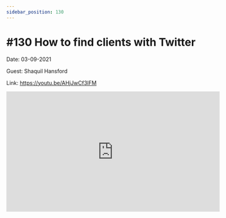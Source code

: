 ```yaml
---
sidebar_position: 130
---
```


# #130 How to find clients with Twitter

Date: 03-09-2021

Guest: Shaquil Hansford

Link: https://youtu.be/AHjJwCf3lFM

<iframe width="560" height="315" src="https://www.youtube.com/embed/AHjJwCf3lFM" title="YouTube video player" frameborder="0" allow="accelerometer; autoplay; clipboard-write; encrypted-media; gyroscope; picture-in-picture; web-share" allowfullscreen></iframe>